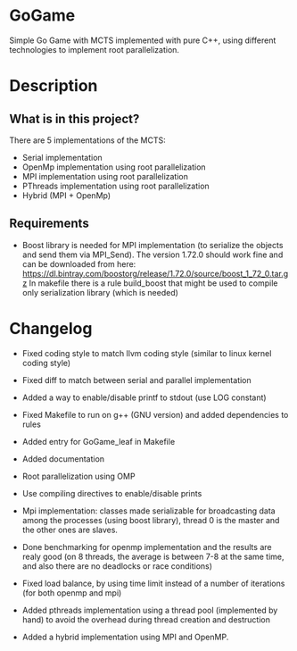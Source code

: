 # GoGame
Simple Go Game with MCTS implemented with pure C++, using different technologies to implement root parallelization.


# Description
## What is in this project?
There are 5 implementations of the MCTS: 
- Serial implementation
- OpenMp implementation using root parallelization
- MPI implementation using root parallelization
- PThreads implementation using root parallelization
- Hybrid (MPI + OpenMp)


## Requirements
- Boost library is needed for MPI implementation (to serialize the objects and send them via MPI_Send). The version 1.72.0 should work fine and can be downloaded from here:
https://dl.bintray.com/boostorg/release/1.72.0/source/boost_1_72_0.tar.gz
In makefile there is a rule build_boost that might be used to compile only serialization library (which is needed)


# Changelog
* Fixed coding style to match llvm coding style (similar to linux kernel coding style)
* Fixed diff to match between serial and parallel implementation
* Added a way to enable/disable printf to stdout (use LOG constant)
* Fixed Makefile to run on g++ (GNU version) and added dependencies to rules
* Added entry for GoGame_leaf in Makefile
* Added documentation
* Root parallelization using OMP
* Use compiling directives to enable/disable prints

* Mpi implementation: classes made serializable for broadcasting data among the processes (using boost library), thread 0 is the master and the other ones are slaves.
* Done benchmarking for openmp implementation and the results are realy good (on 8 threads, the average is between 7-8 at the same time, and also there are no deadlocks or race conditions)
* Fixed load balance, by using time limit instead of a number of iterations (for both openmp and mpi)

* Added pthreads implementation using a thread pool (implemented by hand) to avoid the overhead during thread creation and destruction
* Added a hybrid implementation using MPI and OpenMP.

